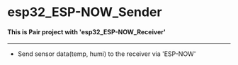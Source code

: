 # esp32_ESP-NOW_Sender
#### This is Pair project with 'esp32_ESP-NOW_Receiver'
* * *
* Send sensor data(temp, humi) to the receiver via 'ESP-NOW'
